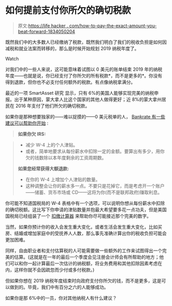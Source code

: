 # 如何提前支付你所欠的确切税款

> 原文:[https://life hacker . com/how-to-pay-the-exact-amount-you-beat-forward-1834050204](https://lifehacker.com/how-to-pay-the-exact-amount-of-taxes-you-owe-in-advance-1834050204)

既然我们中的大多数人已经缴纳了税款，既然我们明白了我们的税收负担是如何因减税和就业法案而转移的，那么是时候开始规划 2019 纳税年度了。

Watch

对我们中的一些人来说，这可能意味着试图以 0 美元的账单结束 2019 年的纳税年度——也就是说，你已经支付了你所欠的所有税款*，而不是更多的*。你没有得到退款，但你也不必支付任何额外的税款。有点像纳税拿满分。

最近的一项 SmartAsset 研究 显示，只有 6%的美国人能够实现完美的纳税申报。出于某种原因，蒙大拿人比这个国家的其他人做得更好；近 8%的蒙大拿州居民在 2016 年支付了他们所欠的确切税款。

如果你是那种想要独家的——难以捉摸的——0 美元税单的人， [Bankrate 有一些建议可以帮助你开始](https://www.bankrate.com/finance/taxes/adjust-withholding.aspx) :

> **如果你欠 IRS:**

> *   减少 W-4 上的个人津贴。
> *   或者，简单地要求从每份薪水中扣除一定的金额。要算出有多少，用你欠的钱数除以本年度剩余的工资周期数。
> 
> **如果您经常获得大额退款:**
> 
> *   在你的 W-4 上增加个人津贴的数量。
> *   这种调整会让你的薪水多一点。不要只是花掉它，而是考虑开一个账户——储蓄、货币市场或 CD——这将为你(而不是联邦政府)赚取利息。

你可能不知道国税局的 W-4 表格中有一个选项，可以说明你想从每份薪水中扣除的确切税额。这比写下你申请的津贴数量并抱最大希望要多花一点功夫，但是美国国税局已经组装了一个 [扣缴计算器](https://www.irs.gov/individuals/irs-withholding-calculator) 来帮助你尽可能接近那个完美的数字。

当然，如果你预计你的收入会发生重大变化，或者生活会发生重大变化，比如买房、结婚或增加家庭中的受抚养人人数，那么事先准确计算出你的税收负担可能会更加困难。

同样，自由职业者和支付估算税的人可能需要做一些额外的工作来试图得出一个完美的估算。(这就是在一年的最后一个季度会见注册会计师会有所帮助的地方；他们可以和你一起计算最后一次估计的纳税额，将业务费用和其他扣除因素考虑在内，这样你就不会因疏忽而少付或多付税款。)

但如果你想在 2019 纳税年度结束时向政府支付你所欠的钱，而不是更多，这是可以做到的。毕竟，我们中有百分之六的人能够成功。

如果你是那 6%中的一员，你对其他纳税人有什么建议？